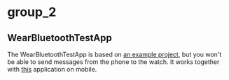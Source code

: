 # group_2

## WearBluetoothTestApp
The WearBluetoothTestApp is based on [an example project](https://github.com/android/connectivity-samples/tree/master/BluetoothChat), but you won't be able to send messages from the phone to the watch.
It works together with [this](https://github.com/bauerjj/Android-Simple-Bluetooth-Example/tree/master/app/src/main/java/com/mcuhq/simplebluetooth) application on mobile.